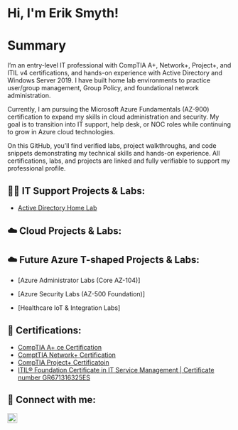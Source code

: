 <h1>Hi, I'm Erik Smyth! 
<h1>Summary</h1>I’m an entry-level IT professional with CompTIA A+, Network+, Project+, and ITIL v4 certifications, and hands-on experience with Active Directory and Windows Server 2019. I have built home lab environments to practice user/group management, Group Policy, and foundational network administration.

Currently, I am pursuing the Microsoft Azure Fundamentals (AZ-900) certification to expand my skills in cloud administration and security. My goal is to transition into IT support, help desk, or NOC roles while continuing to grow in Azure cloud technologies.

On this GitHub, you’ll find verified labs, project walkthroughs, and code snippets demonstrating my technical skills and hands-on experience. All certifications, labs, and projects are linked and fully verifiable to support my professional profile.

<h2>👨‍💻 IT Support Projects & Labs:</h2>


  - [Active Directory Home Lab](https://github.com/Smyerk84/ActiveDirectoryLab)

<h2>☁️ Cloud Projects & Labs:</h2>


<h2>☁️ Future Azure T-shaped Projects & Labs:</h2>
  
  - [Azure Administrator Labs (Core AZ-104)]

  - [Azure Security Labs (AZ-500 Foundation)]

  - [Healthcare IoT & Integration Labs]
    


<h2>📄 Certifications: </h2>

- [CompTIA A+ ce Certification](https://www.credly.com/badges/77c911b8-0920-45d3-a861-7e1ddb114776/linked_in_profile)
- [ComptTIA Network+ Certification](https://www.credly.com/badges/4fabedb1-1d83-4d59-af96-0cc2fefb02d3/public_url)
- [CompTIA Project+ Certificatoin](https://www.credly.com/badges/c0a80257-9fd7-4c73-a49e-aac0de185eab/public_url)
- [ITIL® Foundation Certificate in IT Service Management | Certificate number GR671316325ES](https://www.peoplecert.org/for-corporations/certificate-verification-service)

<h2> 🤳 Connect with me:</h2>

[<img align="left" alt="ErikBreandanSmyth | LinkedIn" width="22px" src="https://cdn.jsdelivr.net/npm/simple-icons@v3/icons/linkedin.svg" />][linkedin]

[linkedin]: https://www.linkedin.com/in/erik-breandan-smyth-187011218/
